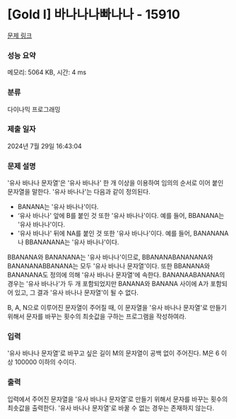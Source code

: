 # [Gold I] 바나나나빠나나 - 15910 

[문제 링크](https://www.acmicpc.net/problem/15910) 

### 성능 요약

메모리: 5064 KB, 시간: 4 ms

### 분류

다이나믹 프로그래밍

### 제출 일자

2024년 7월 29일 16:43:04

### 문제 설명

<p>'유사 바나나 문자열'은 '유사 바나나' 한 개 이상을 이용하여 임의의 순서로 이어 붙인 문자열을 말한다. '유사 바나나'는 다음과 같이 정의된다.</p>

<ul>
	<li>BANANA는 '유사 바나나'이다.</li>
	<li>‘유사 바나나' 앞에 B를 붙인 것 또한 '유사 바나나'이다. 예를 들어, BBANANA는 '유사 바나나'이다.</li>
	<li>'유사 바나나' 뒤에 NA를 붙인 것 또한 '유사 바나나'이다. 예를 들어, BANANANA나 BBANANANA는 '유사 바나나'이다.</li>
</ul>

<p>BBANANA와 BANANANA는 '유사 바나나'이므로, BBANANABANANANA와 BANANANABBANANA는 모두 '유사 바나나 문자열'이다. 또한 BBANANA와 BANANANA도 정의에 의해 '유사 바나나 문자열'에 속한다. BANANAABANANA의 경우는 '유사 바나나'가 두 개 포함되었지만 BANANA와 BANANA 사이에 A가 포함되어 있고, 그 결과 '유사 바나나 문자열'이 될 수 없다.</p>

<p>B, A, N으로 이루어진 문자열이 주어질 때, 이 문자열을 '유사 바나나 문자열'로 만들기 위해서 문자를 바꾸는 횟수의 최솟값을 구하는 프로그램을 작성하여라.</p>

### 입력 

 <p>'유사 바나나 문자열'로 바꾸고 싶은 길이 M의 문자열이 공백 없이 주어진다. M은 6 이상 100000 이하의 수이다.</p>

### 출력 

 <p>입력에서 주어진 문자열을 '유사 바나나 문자열'로 만들기 위해서 문자를 바꾸는 횟수의 최솟값을 출력한다. '유사 바나나 문자열'로 바꿀 수 없는 경우는 존재하지 않는다.</p>

